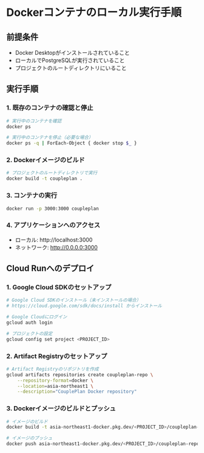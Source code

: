 # Dockerコンテナのローカル実行手順

## 前提条件

- Docker Desktopがインストールされていること
- ローカルでPostgreSQLが実行されていること
- プロジェクトのルートディレクトリにいること

## 実行手順

### 1. 既存のコンテナの確認と停止

```bash
# 実行中のコンテナを確認
docker ps

# 実行中のコンテナを停止（必要な場合）
docker ps -q | ForEach-Object { docker stop $_ }
```

### 2. Dockerイメージのビルド

```bash
# プロジェクトのルートディレクトリで実行
docker build -t coupleplan .
```

### 3. コンテナの実行

```bash
docker run -p 3000:3000 coupleplan
```

### 4. アプリケーションへのアクセス

- ローカル: http://localhost:3000
- ネットワーク: http://0.0.0.0:3000

## Cloud Runへのデプロイ

### 1. Google Cloud SDKのセットアップ

```bash
# Google Cloud SDKのインストール（未インストールの場合）
# https://cloud.google.com/sdk/docs/install からインストール

# Google Cloudにログイン
gcloud auth login

# プロジェクトの設定
gcloud config set project <PROJECT_ID>
```

### 2. Artifact Registryのセットアップ

```bash
# Artifact Registryのリポジトリを作成
gcloud artifacts repositories create coupleplan-repo \
    --repository-format=docker \
    --location=asia-northeast1 \
    --description="CouplePlan Docker repository"
```

### 3. Dockerイメージのビルドとプッシュ

```bash
# イメージのビルド
docker build -t asia-northeast1-docker.pkg.dev/<PROJECT_ID>/coupleplan-repo/coupleplan .

# イメージのプッシュ
docker push asia-northeast1-docker.pkg.dev/<PROJECT_ID>/coupleplan-repo/coupleplan
```
